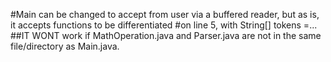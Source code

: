 #Main can be changed to accept from user via a buffered reader, but as is, it accepts functions to be differentiated
#on line 5, with String[] tokens =...
##IT WONT work if MathOperation.java and Parser.java are not in the same file/directory as Main.java.
